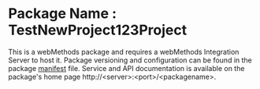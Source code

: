 # Package Name : TestNewProject123Project
This is a webMethods package and requires a webMethods Integration Server to host it. Package versioning and configuration can be found in the package [manifest](./TestNewProject123Project/manifest.v3) file. Service and API documentation is available on the package's home page http://&lt;server&gt;:&lt;port&gt;/&lt;packagename>.